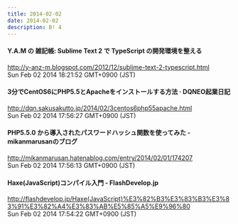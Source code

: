```yaml
---
title: 2014-02-02
date: 2014-02-02
description: B! 4
---
```


#### Y.A.M の 雑記帳: Sublime Text 2 で TypeScript の開発環境を整える
http://y-anz-m.blogspot.com/2012/12/sublime-text-2-typescript.html<br>
Sun Feb 02 2014 18:21:52 GMT+0900 (JST)<br>


####  3分でCentOS6にPHP5.5とApacheをインストールする方法 ·  DQNEO起業日記
http://dqn.sakusakutto.jp/2014/02/3centos6php55apache.html<br>
Sun Feb 02 2014 17:56:27 GMT+0900 (JST)<br>


#### PHP5.5.0 から導入されたパスワードハッシュ関数を使ってみた - mikanmarusanのブログ
http://mikanmarusan.hatenablog.com/entry/2014/02/01/174207<br>
Sun Feb 02 2014 17:56:13 GMT+0900 (JST)<br>


#### Haxe(JavaScript)コンパイル入門 - FlashDevelop.jp
http://flashdevelop.jp/Haxe(JavaScript)%E3%82%B3%E3%83%B3%E3%83%91%E3%82%A4%E3%83%AB%E5%85%A5%E9%96%80<br>
Sun Feb 02 2014 17:54:22 GMT+0900 (JST)<br>


